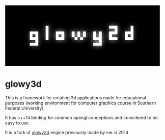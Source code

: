 ![Alt text](logo.png "glowy2d")
# glowy3d

This is a framework for creating 3d applications made for educational purposes (working environment for computer graphics course in Southern Federal University).  

It has c++14 binding for common opengl conceptions and considered to be easy to use.

It is a fork of [glowy2d](https://github.com/Rasie1/glowy2d/) engine previously made by me in 2014.
